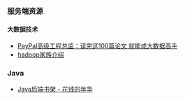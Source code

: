 ### 服务端资源


#### 大数据技术
- [PayPal高级工程总监：读完这100篇论文 就能成大数据高手](http://www.csdn.net/article/2015-07-07/2825148/1)
- [hadoop家族介绍](http://voidy.net/hadoop_family/)

### Java
- [Java后端书架 - 花钱的年华](http://calvin1978.blogcn.com/articles/javabookshelf.html)
